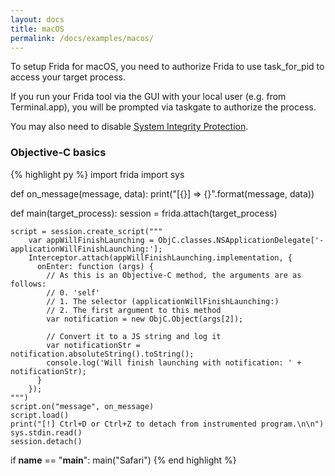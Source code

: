 ```yaml
---
layout: docs
title: macOS
permalink: /docs/examples/macos/
---
```


To setup Frida for macOS, you need to authorize Frida to use task_for_pid to access your target process.

If you run your Frida tool via the GUI with your local user (e.g. from Terminal.app), you will be prompted via taskgate to authorize the process.

You may also need to disable [System Integrity Protection](https://support.apple.com/en-us/HT204899).

### Objective-C basics

{% highlight py %}
import frida
import sys

def on_message(message, data):
    print("[{}] => {}".format(message, data))

def main(target_process):
    session = frida.attach(target_process)

    script = session.create_script("""
        var appWillFinishLaunching = ObjC.classes.NSApplicationDelegate['- applicationWillFinishLaunching:'];
        Interceptor.attach(appWillFinishLaunching.implementation, {
          onEnter: function (args) {
            // As this is an Objective-C method, the arguments are as follows:
            // 0. 'self'
            // 1. The selector (applicationWillFinishLaunching:)
            // 2. The first argument to this method
            var notification = new ObjC.Object(args[2]);

            // Convert it to a JS string and log it
            var notificationStr = notification.absoluteString().toString();
            console.log('Will finish launching with notification: ' + notificationStr);
          }
        });
    """)
    script.on("message", on_message)
    script.load()
    print("[!] Ctrl+D or Ctrl+Z to detach from instrumented program.\n\n")
    sys.stdin.read()
    session.detach()


if __name__ == "__main__":
    main("Safari")
{% end highlight %}
